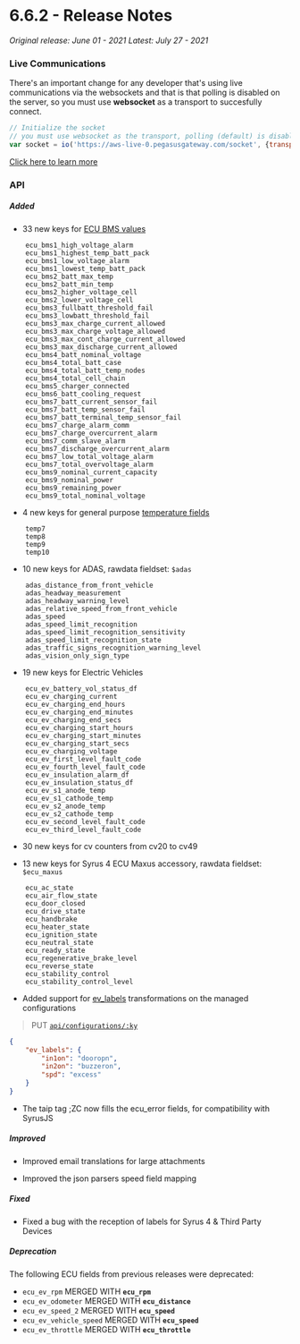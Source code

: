 # 6.6.2 - Release Notes
*Original release: June 01 - 2021*
*Latest: July 27 - 2021*

### Live Communications

There's an important change for any developer that's using live communications via the websockets and that is that polling is disabled on the server, so you must use **websocket** as a transport to succesfully connect.

```js
// Initialize the socket
// you must use websocket as the transport, polling (default) is disabled
var socket = io('https://aws-live-0.pegasusgateway.com/socket', {transports: ['websocket']})
```

[Click here to learn more](http://docs.pegasusgateway.com/?javascript#live-communications)

### API

##### Added

- 33 new keys for [ECU BMS values](https://docs.pegasusgateway.com/#master-fields-list)

```
    ecu_bms1_high_voltage_alarm
    ecu_bms1_highest_temp_batt_pack
    ecu_bms1_low_voltage_alarm
    ecu_bms1_lowest_temp_batt_pack
    ecu_bms2_batt_max_temp
    ecu_bms2_batt_min_temp
    ecu_bms2_higher_voltage_cell
    ecu_bms2_lower_voltage_cell
    ecu_bms3_fullbatt_threshold_fail
    ecu_bms3_lowbatt_threshold_fail
    ecu_bms3_max_charge_current_allowed
    ecu_bms3_max_charge_voltage_allowed
    ecu_bms3_max_cont_charge_current_allowed
    ecu_bms3_max_discharge_current_allowed
    ecu_bms4_batt_nominal_voltage
    ecu_bms4_total_batt_case
    ecu_bms4_total_batt_temp_nodes
    ecu_bms4_total_cell_chain
    ecu_bms5_charger_connected
    ecu_bms6_batt_cooling_request
    ecu_bms7_batt_current_sensor_fail
    ecu_bms7_batt_temp_sensor_fail
    ecu_bms7_batt_terminal_temp_sensor_fail
    ecu_bms7_charge_alarm_comm
    ecu_bms7_charge_overcurrent_alarm
    ecu_bms7_comm_slave_alarm
    ecu_bms7_discharge_overcurrent_alarm
    ecu_bms7_low_total_voltage_alarm
    ecu_bms7_total_overvoltage_alarm
    ecu_bms9_nominal_current_capacity
    ecu_bms9_nominal_power
    ecu_bms9_remaining_power
    ecu_bms9_total_nominal_voltage
```

- 4 new keys for general purpose [temperature fields](https://docs.pegasusgateway.com/#master-fields-list)

```
    temp7
    temp8
    temp9
    temp10
```

- 10 new keys for ADAS, rawdata fieldset: `$adas`

```
    adas_distance_from_front_vehicle
    adas_headway_measurement
    adas_headway_warning_level
    adas_relative_speed_from_front_vehicle
    adas_speed
    adas_speed_limit_recognition
    adas_speed_limit_recognition_sensitivity
    adas_speed_limit_recognition_state
    adas_traffic_signs_recognition_warning_level
    adas_vision_only_sign_type
```

- 19 new keys for Electric Vehicles

```
    ecu_ev_battery_vol_status_df
    ecu_ev_charging_current
    ecu_ev_charging_end_hours
    ecu_ev_charging_end_minutes
    ecu_ev_charging_end_secs
    ecu_ev_charging_start_hours
    ecu_ev_charging_start_minutes
    ecu_ev_charging_start_secs
    ecu_ev_charging_voltage
    ecu_ev_first_level_fault_code
    ecu_ev_fourth_level_fault_code
    ecu_ev_insulation_alarm_df
    ecu_ev_insulation_status_df
    ecu_ev_s1_anode_temp
    ecu_ev_s1_cathode_temp
    ecu_ev_s2_anode_temp
    ecu_ev_s2_cathode_temp
    ecu_ev_second_level_fault_code
    ecu_ev_third_level_fault_code
```

- 30 new keys for cv counters from cv20 to cv49

- 13 new keys for Syrus 4 ECU Maxus accessory, rawdata fieldset: `$ecu_maxus`

```
    ecu_ac_state
    ecu_air_flow_state
    ecu_door_closed
    ecu_drive_state
    ecu_handbrake
    ecu_heater_state
    ecu_ignition_state
    ecu_neutral_state
    ecu_ready_state
    ecu_regenerative_brake_level
    ecu_reverse_state
    ecu_stability_control
    ecu_stability_control_level
```


- Added support for [ev_labels](https://docs.pegasusgateway.com/#evlabels) transformations on the managed configurations

> PUT [`api/configurations/:ky`](https://pegasus1.pegasusgateway.com/api/configurations/r021)

```json
{
	"ev_labels": {
		"in1on": "dooropn",
        "in2on": "buzzeron",
        "spd": "excess"
    }
}
```

- The taip tag ;ZC now fills the ecu_error fields, for compatibility with SyrusJS


##### Improved

- Improved email translations for large attachments

- Improved the json parsers speed field mapping

##### Fixed

- Fixed a bug with the reception of labels for Syrus 4 & Third Party Devices

##### Deprecation

The following ECU fields from previous releases were deprecated:

* `ecu_ev_rpm` MERGED WITH **`ecu_rpm`**
* `ecu_ev_odometer` MERGED WITH **`ecu_distance`**
* `ecu_ev_speed_2` MERGED WITH **`ecu_speed`**
* `ecu_ev_vehicle_speed` MERGED WITH **`ecu_speed`**
* `ecu_ev_throttle` MERGED WITH **`ecu_throttle`**
